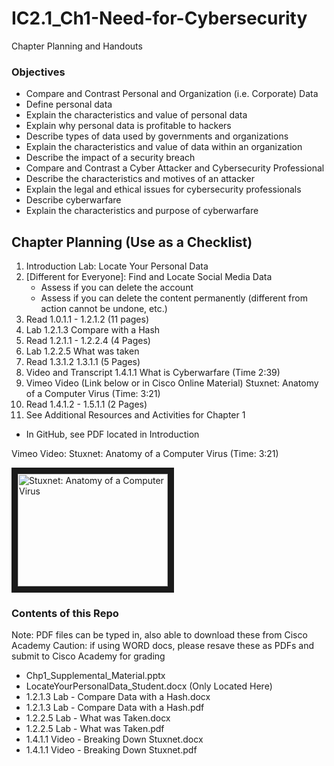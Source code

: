 # IC2.1_Ch1-Need-for-Cybersecurity
Chapter Planning and Handouts

### Objectives
- Compare and Contrast Personal and Organization (i.e. Corporate) Data
- Define personal data
- Explain the characteristics and value of personal data
- Explain why personal data is profitable to hackers
- Describe types of data used by governments and organizations
- Explain the characteristics and value of data within an organization
- Describe the impact of a security breach
- Compare and Contrast a Cyber Attacker and Cybersecurity Professional
- Describe the characteristics and motives of an attacker
- Explain the legal and ethical issues for cybersecurity professionals
- Describe cyberwarfare
- Explain the characteristics and purpose of cyberwarfare

## Chapter Planning (Use as a Checklist)
1. Introduction Lab: Locate Your Personal Data
2. [Different for Everyone]: Find and Locate Social Media Data
   - Assess if you can delete the account
   - Assess if you can delete the content permanently (different from action cannot be undone, etc.)
3. Read 1.0.1.1 - 1.2.1.2 (11 pages)
4. Lab 1.2.1.3 Compare with a Hash
5. Read 1.2.1.1 - 1.2.2.4 (4 Pages)
6. Lab 1.2.2.5 What was taken
7. Read 1.3.1.2 1.3.1.1 (5 Pages)
8. Video and Transcript 1.4.1.1 What is Cyberwarfare (Time 2:39)
9. Vimeo Video (Link below or in Cisco Online Material) Stuxnet: Anatomy of a Computer Virus (Time: 3:21)
10. Read 1.4.1.2 - 1.5.1.1 (2 Pages)
10. See Additional Resources and Activities for Chapter 1
   - In GitHub, see PDF located in Introduction

Vimeo Video: Stuxnet: Anatomy of a Computer Virus (Time: 3:21)

<a href="https://vimeo.com/25118844" target="_blank">
<img src="http://img.vimeo.com/vi/25118844/0.jpg"
alt="Stuxnet: Anatomy of a Computer Virus" width="240" height="180" border="10" /></a>

### Contents of this Repo
Note: PDF files can be typed in, also able to download these from Cisco Academy
Caution: if using WORD docs, please resave these as PDFs and submit to Cisco Academy for grading
- Chp1_Supplemental_Material.pptx
- LocateYourPersonalData_Student.docx (Only Located Here)
- 1.2.1.3 Lab - Compare Data with a Hash.docx
- 1.2.1.3 Lab - Compare Data with a Hash.pdf
- 1.2.2.5 Lab - What was Taken.docx
- 1.2.2.5 Lab - What was Taken.pdf
- 1.4.1.1 Video - Breaking Down Stuxnet.docx
- 1.4.1.1 Video - Breaking Down Stuxnet.pdf
